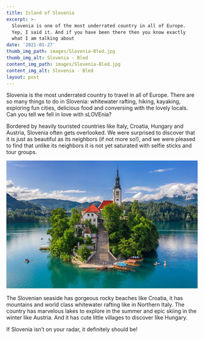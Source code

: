 ```yaml
---
title: Island of Slovenia
excerpt: >-
  Slovenia is one of the most underrated country in all of Europe.
  Yep, I said it. And if you have been there then you know exactly
  what I am talking about
date: '2021-01-27'
thumb_img_path: images/Slovenia-Bled.jpg
thumb_img_alt: Slovenia - Bled
content_img_path: images/Slovenia-Bled.jpg
content_img_alt: Slovenia - Bled
layout: post
---
```


Slovenia is the most underrated country to travel in all of Europe. There are so many things to do in Slovenia: whitewater rafting, hiking, kayaking, exploring fun cities, delicious food and conversing with the lovely locals. Can you tell we fell in love with sLOVEnia?

Bordered by heavily touristed countries like Italy, Croatia, Hungary and Austria, Slovenia often gets overlooked. We were surprised to discover that it is just as beautiful as its neighbors (if not more so!), and we were pleased to find that unlike its neighbors it is not yet saturated with selfie sticks and tour groups.

![image info](/images/Bled-church.jpg)

The Slovenian seaside has gorgeous rocky beaches like Croatia, it has mountains and world class whitewater rafting like in Northern Italy. The country has marvelous lakes to explore in the summer and epic skiing in the winter like Austria. And it has cute little villages to discover like Hungary.

If Slovenia isn’t on your radar, it definitely should be!